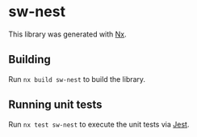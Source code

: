 # sw-nest

This library was generated with [Nx](https://nx.dev).

## Building

Run `nx build sw-nest` to build the library.

## Running unit tests

Run `nx test sw-nest` to execute the unit tests via [Jest](https://jestjs.io).
